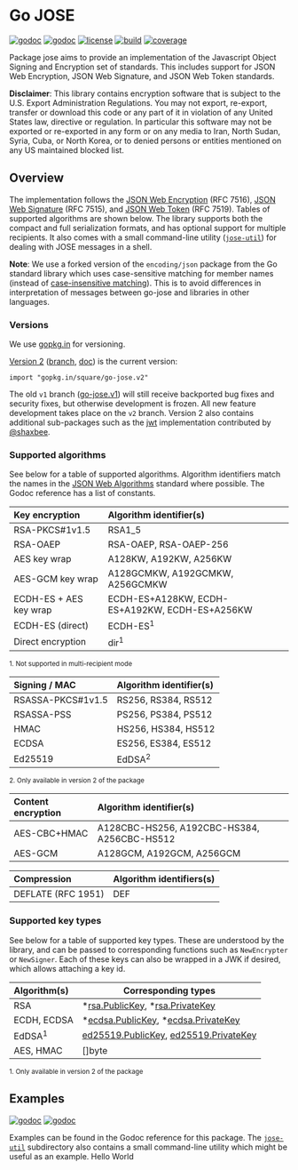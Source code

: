 # Go JOSE 

[![godoc](http://img.shields.io/badge/godoc-version_1-blue.svg?style=flat)](https://godoc.org/gopkg.in/square/go-jose.v1)
[![godoc](http://img.shields.io/badge/godoc-version_2-blue.svg?style=flat)](https://godoc.org/gopkg.in/square/go-jose.v2)
[![license](http://img.shields.io/badge/license-apache_2.0-blue.svg?style=flat)](https://raw.githubusercontent.com/square/go-jose/master/LICENSE)
[![build](https://travis-ci.org/square/go-jose.svg?branch=v2)](https://travis-ci.org/square/go-jose)
[![coverage](https://coveralls.io/repos/github/square/go-jose/badge.svg?branch=v2)](https://coveralls.io/r/square/go-jose)

Package jose aims to provide an implementation of the Javascript Object Signing
and Encryption set of standards. This includes support for JSON Web Encryption,
JSON Web Signature, and JSON Web Token standards.

**Disclaimer**: This library contains encryption software that is subject to
the U.S. Export Administration Regulations. You may not export, re-export,
transfer or download this code or any part of it in violation of any United
States law, directive or regulation. In particular this software may not be
exported or re-exported in any form or on any media to Iran, North Sudan,
Syria, Cuba, or North Korea, or to denied persons or entities mentioned on any
US maintained blocked list.

## Overview

The implementation follows the
[JSON Web Encryption](http://dx.doi.org/10.17487/RFC7516) (RFC 7516),
[JSON Web Signature](http://dx.doi.org/10.17487/RFC7515) (RFC 7515), and
[JSON Web Token](http://dx.doi.org/10.17487/RFC7519) (RFC 7519).
Tables of supported algorithms are shown below. The library supports both
the compact and full serialization formats, and has optional support for
multiple recipients. It also comes with a small command-line utility
([`jose-util`](https://github.com/square/go-jose/tree/v2/jose-util))
for dealing with JOSE messages in a shell.

**Note**: We use a forked version of the `encoding/json` package from the Go
standard library which uses case-sensitive matching for member names (instead
of [case-insensitive matching](https://www.ietf.org/mail-archive/web/json/current/msg03763.html)).
This is to avoid differences in interpretation of messages between go-jose and
libraries in other languages.

### Versions

We use [gopkg.in](https://gopkg.in) for versioning.

[Version 2](https://gopkg.in/square/go-jose.v2)
([branch](https://github.com/square/go-jose/tree/v2),
[doc](https://godoc.org/gopkg.in/square/go-jose.v2)) is the current version:

    import "gopkg.in/square/go-jose.v2"

The old `v1` branch ([go-jose.v1](https://gopkg.in/square/go-jose.v1)) will
still receive backported bug fixes and security fixes, but otherwise
development is frozen. All new feature development takes place on the `v2`
branch. Version 2 also contains additional sub-packages such as the
[jwt](https://godoc.org/gopkg.in/square/go-jose.v2/jwt) implementation
contributed by [@shaxbee](https://github.com/shaxbee).

### Supported algorithms

See below for a table of supported algorithms. Algorithm identifiers match
the names in the [JSON Web Algorithms](http://dx.doi.org/10.17487/RFC7518)
standard where possible. The Godoc reference has a list of constants.

 Key encryption             | Algorithm identifier(s)
 :------------------------- | :------------------------------
 RSA-PKCS#1v1.5             | RSA1_5
 RSA-OAEP                   | RSA-OAEP, RSA-OAEP-256
 AES key wrap               | A128KW, A192KW, A256KW
 AES-GCM key wrap           | A128GCMKW, A192GCMKW, A256GCMKW
 ECDH-ES + AES key wrap     | ECDH-ES+A128KW, ECDH-ES+A192KW, ECDH-ES+A256KW
 ECDH-ES (direct)           | ECDH-ES<sup>1</sup>
 Direct encryption          | dir<sup>1</sup>

<sup>1. Not supported in multi-recipient mode</sup>

 Signing / MAC              | Algorithm identifier(s)
 :------------------------- | :------------------------------
 RSASSA-PKCS#1v1.5          | RS256, RS384, RS512
 RSASSA-PSS                 | PS256, PS384, PS512
 HMAC                       | HS256, HS384, HS512
 ECDSA                      | ES256, ES384, ES512
 Ed25519                    | EdDSA<sup>2</sup>

<sup>2. Only available in version 2 of the package</sup>

 Content encryption         | Algorithm identifier(s)
 :------------------------- | :------------------------------
 AES-CBC+HMAC               | A128CBC-HS256, A192CBC-HS384, A256CBC-HS512
 AES-GCM                    | A128GCM, A192GCM, A256GCM 

 Compression                | Algorithm identifiers(s)
 :------------------------- | -------------------------------
 DEFLATE (RFC 1951)         | DEF

### Supported key types

See below for a table of supported key types. These are understood by the
library, and can be passed to corresponding functions such as `NewEncrypter` or
`NewSigner`. Each of these keys can also be wrapped in a JWK if desired, which
allows attaching a key id.

 Algorithm(s)               | Corresponding types
 :------------------------- | -------------------------------
 RSA                        | *[rsa.PublicKey](http://golang.org/pkg/crypto/rsa/#PublicKey), *[rsa.PrivateKey](http://golang.org/pkg/crypto/rsa/#PrivateKey)
 ECDH, ECDSA                | *[ecdsa.PublicKey](http://golang.org/pkg/crypto/ecdsa/#PublicKey), *[ecdsa.PrivateKey](http://golang.org/pkg/crypto/ecdsa/#PrivateKey)
 EdDSA<sup>1</sup>          | [ed25519.PublicKey](https://godoc.org/golang.org/x/crypto/ed25519#PublicKey), [ed25519.PrivateKey](https://godoc.org/golang.org/x/crypto/ed25519#PrivateKey)
 AES, HMAC                  | []byte

<sup>1. Only available in version 2 of the package</sup>

## Examples

[![godoc](http://img.shields.io/badge/godoc-version_1-blue.svg?style=flat)](https://godoc.org/gopkg.in/square/go-jose.v1)
[![godoc](http://img.shields.io/badge/godoc-version_2-blue.svg?style=flat)](https://godoc.org/gopkg.in/square/go-jose.v2)

Examples can be found in the Godoc
reference for this package. The
[`jose-util`](https://github.com/square/go-jose/tree/v2/jose-util)
subdirectory also contains a small command-line utility which might be useful
as an example.
Hello World
